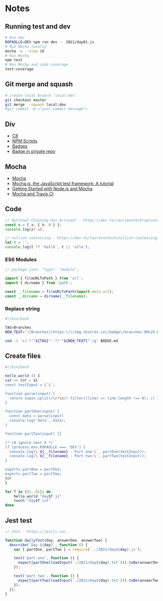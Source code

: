 # Notes

## Running test and dev

```sh
# Run dev
ROPAOLLE=DEV npm run dev -- 2021/day01.js
# Run Mocha locally
mocha -w --slow 10
# Run Mocha
npm test
# Run Mocha and code coverage
test:coverage
```

## Git merge and squash

```sh
# create local branch 'local:dev'
git checkout master
git merge --squash local:dev
#git commit -m <"your commit message">
```

## Div

- [C8](https://github.com/bcoe/c8)
- [NPM Scripts](https://www.twilio.com/blog/npm-scripts)
- [Badges](https://shields.io/endpoint)
- [Badge in private repo](https://medium.com/@vemarav/dynamic-badges-using-shields-io-5948dcb2a99d)

## Mocha

- [Mocha](https://medium.com/serverlessguru/how-to-unit-test-with-nodejs-76967019ba56)
- [Mocha.js, the JavaScript test framework: A tutorial](https://blog.logrocket.com/a-quick-and-complete-guide-to-mocha-testing-d0e0ea09f09d/)
- [Getting Started with Node.js and Mocha](https://semaphoreci.com/community/tutorials/getting-started-with-node-js-and-mocha)
- [Mocha and Travis CI](https://github.com/mrnz/adventofcode)

## Code

```js
// Optional Chaining Has Arrived! - https://dev.to/laurieontech/optional-chaining-has-arrived-111l
const x = { a: { b: 0 } };
console.log(x?.a);

// nullish coalescing - https://dev.to/laurieontech/nullish-coalescing-let-falsy-fool-you-no-more-41c0
let t = '';
console.log(t ?? 'hallå', t || 'olle');
```

### ES6 Modules

```js
// package.json: "type": "module",

import { fileURLToPath } from 'url';
import { dirname } from 'path';

const __filename = fileURLToPath(import.meta.url);
const __dirname = dirname(__filename);
```

### Replace string

```sh
#!/bin/bash

TAG=Branches
NEW_TEXT='![Branches](https:\/\/img.shields.io\/badge\/branches-90%25-brightgreen.svg?style=flat)'

sed -i 's/.*'"${TAG}"'.*/'"${NEW_TEXT}"'/g' BADGE.md
```

## Create files

```sh
#!/bin/bash

hello_world () {
cat << EOF > $1
const testInput = \`\`;

function parse(input) {
  return input.split(/\r?\n/).filter((line) => line.length !== 0); // Ignore empty lines in the test input
}

function partOne(input) {
  const data = parse(input)
  console.log('data', data);
}

function partTwo(input) {}

/* c8 ignore next 4 */
if (process.env.ROPAOLLE === 'DEV') {
  console.log(\`${__filename} - Part one:\`, partOne(testInput));
  console.log(\`${__filename} - Part two:\`, partTwo(testInput));
}

exports.partOne = partOne;
exports.partTwo = partTwo;
EOF
}

for f in {01..01}; do
    hello_world "day$f.js"
    touch "day$f.txt"
done
```

## Jest test

```js
// Jest - https://jestjs.io/

function dailyTest(day, answerOne, answerTwo) {
  describe(`Day ${day}`, function () {
    var { partOne, partTwo } = require(`../2021/day${day}.js`);

    test('part one', function () {
      expect(partOne(loadInput(`./2021/day${day}.txt`))).toBe(answerOne);
    });

    test('part two', function () {
      expect(partTwo(loadInput(`./2021/day${day}.txt`))).toBe(answerTwo);
    });
  });
}
```
